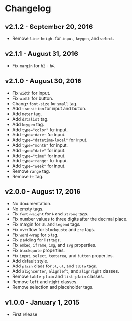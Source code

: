 Changelog
=========

## v2.1.2 - September 20, 2016

* Remove `line-height` for `input`, `keygen`, and `select`.

## v2.1.1 - August 31, 2016

* Fix `margin` for `h2` - `h6`.

## v2.1.0 - August 30, 2016

* Fix `width` for input.
* Fix `width` for button.
* Change `font-size` for `small` tag.
* Add `transition` for input and button.
* Add `meter` tag.
* Add `datalist` tag.
* Add `keygen` tag.
* Add `type="color"` for input.
* Add `type="date"` for input.
* Add `type="datetime-local"` for input.
* Add `type="month"` for input.
* Add `type="date"` for input.
* Add `type="time"` for input.
* Add `type="range"` for input.
* Add `type="week"` for input.
* Remove `range` tag.
* Remove `tt` tag.

## v2.0.0 - August 17, 2016

* No documentation.
* No empty tags.
* Fix `font-weight` for `b` and `strong` tags.
* Fix number values to three digits after the decimal place.
* Fix margin for `dl` and `legend` tags.
* Fix overflow for `blockquote` and `pre` tags.
* Fix `word-wrap` for `p` tag.
* Fix padding for list tags.
* Fix `embed`, `iframe`, `img`, and `svg` properties.
* Fix `blockquote` properties.
* Fix `input`, `select`, `textarea`, and `button` properties.
* Add default style.
* Add `plain` class for `ol`, `ul`, and `table` tags.
* Add `aligncenter`, `alignleft`, and `alignright` classes.
* Remove `table-plain` and `list-plain` classes.
* Remove `left` and `right` classes.
* Remove selection and placeholder tags.

## v1.0.0 - January 1, 2015

* First release
